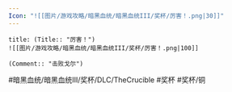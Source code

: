 ```yaml
---
Icon: "![[图片/游戏攻略/暗黑血统/暗黑血统III/奖杯/厉害！.png|30]]"
---
```

```ad-common-bronze-trophy
title: (Title:: "厉害！")
![[图片/游戏攻略/暗黑血统/暗黑血统III/奖杯/厉害！.png|100]]

(Comment:: "击败戈尔")
```

#暗黑血统/暗黑血统III/奖杯/DLC/TheCrucible #奖杯 #奖杯/铜
